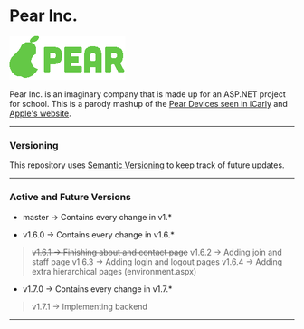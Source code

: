 # Pear Inc.

![pear logo](https://github.com/touchportal/pear-webproject/blob/master/pearwebsite/icons/pear-inc-textlogo.png)

Pear Inc. is an imaginary company that is made up for an ASP.NET project for school.
This is a parody mashup of the [Pear Devices seen in iCarly](https://icarly.fandom.com/wiki/Pear_Company) and [Apple's website](https://www.apple.com/).

---

### Versioning

This repository uses [Semantic Versioning](https://semver.org/) to keep track of future updates.

---

### Active and Future Versions

- master -> Contains every change in v1.*

- v1.6.0 -> Contains every change in v1.6.*
> ~~v1.6.1 -> Finishing about and contact page~~
> v1.6.2 -> Adding join and staff page
> v1.6.3 -> Adding login and logout pages
> v1.6.4 -> Adding extra hierarchical pages (environment.aspx)


- v1.7.0 -> Contains every change in v1.7.*
> v1.7.1 -> Implementing backend

---